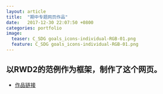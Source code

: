 ```yaml
---
layout: article
title:  "期中专题网页作品"
date:   2017-12-30 22:07:50 +0800
categories: portfolio
image:
  teaser: C_SDG goals_icons-individual-RGB-01.png
  feature: C_SDG goals_icons-individual-RGB-01.png
---
```


## 以RWD2的范例作为框架，制作了这个网页。 

- [作品链接](https://Chenyunshi2017.github.io/portfolio/0302.html)
